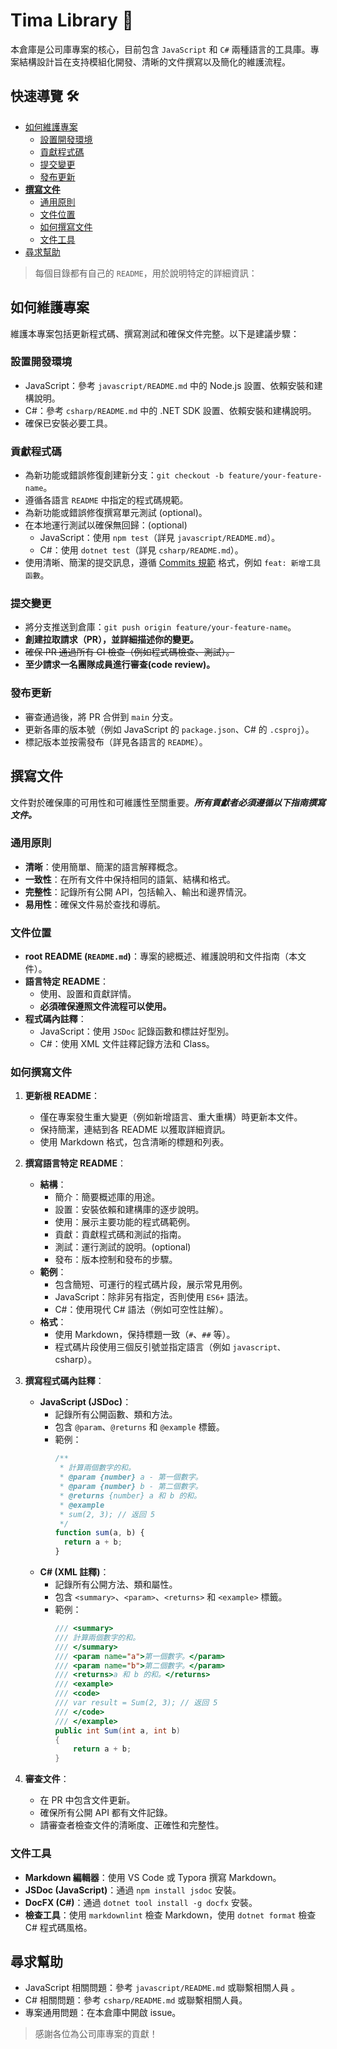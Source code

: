 ﻿# Tima Library 🧰

本倉庫是公司庫專案的核心，目前包含 `JavaScript` 和 `C#` 兩種語言的工具庫。專案結構設計旨在支持模組化開發、清晰的文件撰寫以及簡化的維護流程。

## 快速導覽 🛠️

- [如何維護專案](#如何維護專案)
  - [設置開發環境](#設置開發環境)
  - [貢獻程式碼](#貢獻程式碼)
  - [提交變更](#提交變更)
  - [發布更新](#發布更新)
- [**撰寫文件**](#撰寫文件)
  - [通用原則](#通用原則)
  - [文件位置](#文件位置)
  - [如何撰寫文件](#如何撰寫文件)
  - [文件工具](#文件工具)
- [尋求幫助](#尋求幫助)

> 每個目錄都有自己的 `README`，用於說明特定的詳細資訊：


## 如何維護專案

維護本專案包括更新程式碼、撰寫測試和確保文件完整。以下是建議步驟：

### 設置開發環境
- JavaScript：參考 `javascript/README.md` 中的 Node.js 設置、依賴安裝和建構說明。
- C#：參考 `csharp/README.md` 中的 .NET SDK 設置、依賴安裝和建構說明。
- 確保已安裝必要工具。

### 貢獻程式碼
- 為新功能或錯誤修復創建新分支：`git checkout -b feature/your-feature-name`。
- 遵循各語言 `README` 中指定的程式碼規範。
- 為新功能或錯誤修復撰寫單元測試 (optional)。
- 在本地運行測試以確保無回歸：(optional)
  - JavaScript：使用 `npm test`（詳見 `javascript/README.md`）。
  - C#：使用 `dotnet test`（詳見 `csharp/README.md`）。
- 使用清晰、簡潔的提交訊息，遵循 [Commits 規範](https://github.com/TiMa-Technology/tiMa-Docs/blob/main/Git/commit_message.md) 格式，例如 `feat: 新增工具函數`。

### 提交變更
- 將分支推送到倉庫：`git push origin feature/your-feature-name`。
- **創建拉取請求（PR），並詳細描述你的變更。**
- ~~確保 PR 通過所有 CI 檢查（例如程式碼檢查、測試）。~~
- **至少請求一名團隊成員進行審查(code review)。**

### 發布更新
- 審查通過後，將 PR 合併到 `main` 分支。
- 更新各庫的版本號（例如 JavaScript 的 `package.json`、C# 的 `.csproj`）。
- 標記版本並按需發布（詳見各語言的 `README`）。

## 撰寫文件

文件對於確保庫的可用性和可維護性至關重要。***所有貢獻者必須遵循以下指南撰寫文件。***

### 通用原則
- **清晰**：使用簡單、簡潔的語言解釋概念。
- **一致性**：在所有文件中保持相同的語氣、結構和格式。
- **完整性**：記錄所有公開 API，包括輸入、輸出和邊界情況。
- **易用性**：確保文件易於查找和導航。

### 文件位置
- **root README (`README.md`)**：專案的總概述、維護說明和文件指南（本文件）。
- **語言特定 README**：
  - 使用、設置和貢獻詳情。
  - **必須確保遵照文件流程可以使用。**
- **程式碼內註釋**：
  - JavaScript：使用 `JSDoc` 記錄函數和標註好型別。
  - C#：使用 XML 文件註釋記錄方法和 Class。

### 如何撰寫文件
1. **更新根 README**：
   - 僅在專案發生重大變更（例如新增語言、重大重構）時更新本文件。
   - 保持簡潔，連結到各 README 以獲取詳細資訊。
   - 使用 Markdown 格式，包含清晰的標題和列表。

2. **撰寫語言特定 README**：
   - **結構**：
     - 簡介：簡要概述庫的用途。
     - 設置：安裝依賴和建構庫的逐步說明。
     - 使用：展示主要功能的程式碼範例。
     - 貢獻：貢獻程式碼和測試的指南。
     - 測試：運行測試的說明。(optional)
     - 發布：版本控制和發布的步驟。
   - **範例**：
     - 包含簡短、可運行的程式碼片段，展示常見用例。
     - JavaScript：除非另有指定，否則使用 `ES6+` 語法。
     - C#：使用現代 C# 語法（例如可空性註解）。
   - **格式**：
     - 使用 Markdown，保持標題一致（`#`、`##` 等）。
     - 程式碼片段使用三個反引號並指定語言（例如 ```javascript、```csharp）。

3. **撰寫程式碼內註釋**：
   - **JavaScript (JSDoc)**：
     - 記錄所有公開函數、類和方法。
     - 包含 `@param`、`@returns` 和 `@example` 標籤。
     - 範例：
       ```javascript
       /**
        * 計算兩個數字的和。
        * @param {number} a - 第一個數字。
        * @param {number} b - 第二個數字。
        * @returns {number} a 和 b 的和。
        * @example
        * sum(2, 3); // 返回 5
        */
       function sum(a, b) {
         return a + b;
       }
       ```
   - **C# (XML 註釋)**：
     - 記錄所有公開方法、類和屬性。
     - 包含 `<summary>`、`<param>`、`<returns>` 和 `<example>` 標籤。
     - 範例：
       ```csharp
       /// <summary>
       /// 計算兩個數字的和。
       /// </summary>
       /// <param name="a">第一個數字。</param>
       /// <param name="b">第二個數字。</param>
       /// <returns>a 和 b 的和。</returns>
       /// <example>
       /// <code>
       /// var result = Sum(2, 3); // 返回 5
       /// </code>
       /// </example>
       public int Sum(int a, int b)
       {
           return a + b;
       }
       ```

4. **審查文件**：
   - 在 PR 中包含文件更新。
   - 確保所有公開 API 都有文件記錄。
   - 請審查者檢查文件的清晰度、正確性和完整性。

### 文件工具
- **Markdown 編輯器**：使用 VS Code 或 Typora 撰寫 Markdown。
- **JSDoc (JavaScript)**：通過 `npm install jsdoc` 安裝。
- **DocFX (C#)**：通過 `dotnet tool install -g docfx` 安裝。
- **檢查工具**：使用 `markdownlint` 檢查 Markdown，使用 `dotnet format` 檢查 C# 程式碼風格。

## 尋求幫助
- JavaScript 相關問題：參考 `javascript/README.md` 或聯繫相關人員 。
- C# 相關問題：參考 `csharp/README.md` 或聯繫相關人員。
- 專案通用問題：在本倉庫中開啟 issue。

> 感謝各位為公司庫專案的貢獻！
